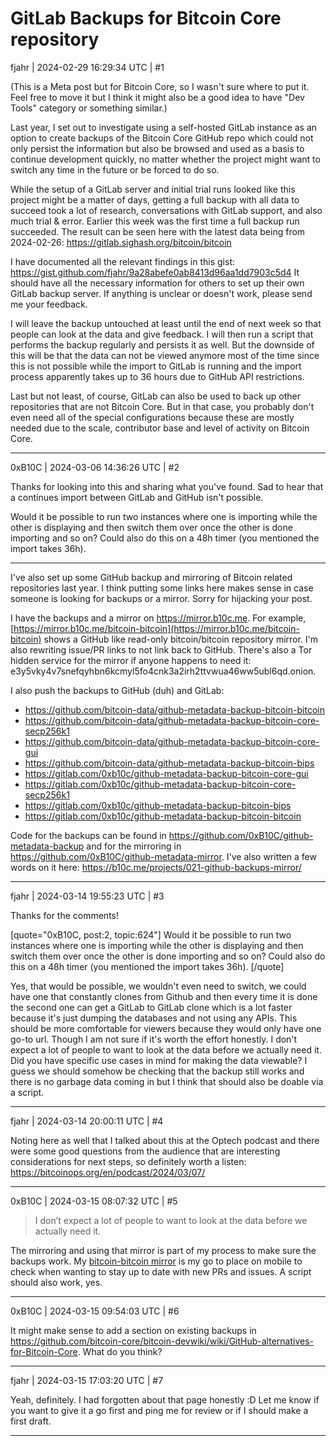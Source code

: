 # GitLab Backups for Bitcoin Core repository

fjahr | 2024-02-29 16:29:34 UTC | #1

(This is a Meta post but for Bitcoin Core, so I wasn't sure where to put it. Feel free to move it but I think it might also be a good idea to have "Dev Tools" category or something similar.)

Last year, I set out to investigate using a self-hosted GitLab instance as an option to create backups of the Bitcoin Core GitHub repo which could not only persist the information but also be browsed and used as a basis to continue development quickly, no matter whether the project might want to switch any time in the future or be forced to do so.

While the setup of a GitLab server and initial trial runs looked like this project might be a matter of days, getting a full backup with all data to succeed took a lot of research, conversations with GitLab support, and also much trial & error. Earlier this week was the first time a full backup run succeeded. The result can be seen here with the latest data being from 2024-02-26: https://gitlab.sighash.org/bitcoin/bitcoin

I have documented all the relevant findings in this gist: https://gist.github.com/fjahr/9a28abefe0ab8413d96aa1dd7903c5d4 It should have all the necessary information for others to set up their own GitLab backup server. If anything is unclear or doesn't work, please send me your feedback.

I will leave the backup untouched at least until the end of next week so that people can look at the data and give feedback. I will then run a script that performs the backup regularly and persists it as well. But the downside of this will be that the data can not be viewed anymore most of the time since this is not possible while the import to GitLab is running and the import process apparently takes up to 36 hours due to GitHub API restrictions.

Last but not least, of course, GitLab can also be used to back up other repositories that are not Bitcoin Core. But in that case, you probably don't even need all of the special configurations because these are mostly needed due to the scale, contributor base and level of activity on Bitcoin Core.

-------------------------

0xB10C | 2024-03-06 14:36:26 UTC | #2

Thanks for looking into this and sharing what you've found. Sad to hear that a continues import between GitLab and GitHub isn't possible.

Would it be possible to run two instances where one is importing while the other is displaying and then switch them over once the other is done importing and so on? Could also do this on a 48h timer (you mentioned the import takes 36h).

---

I've also set up some GitHub backup and mirroring of Bitcoin related repositories last year. I think putting some links here makes sense in case someone is looking for backups or a mirror. Sorry for hijacking your post.

I have the backups and a mirror on https://mirror.b10c.me. For example, [https://mirror.b10c.me/bitcoin-bitcoin](https://mirror.b10c.me/bitcoin-bitcoin) shows a GitHub like read-only bitcoin/bitcoin repository mirror. I'm also rewriting issue/PR links to not link back to GitHub. There's also a Tor hidden service for the mirror if anyone happens to need it: e3y5vky4v7snefqyhbn6kcmyl5fo4cnk3a2irh2ttvwua46ww5ubl6qd.onion.

I also push the backups to GitHub (duh) and GitLab:
- https://github.com/bitcoin-data/github-metadata-backup-bitcoin-bitcoin
- https://github.com/bitcoin-data/github-metadata-backup-bitcoin-core-secp256k1
- https://github.com/bitcoin-data/github-metadata-backup-bitcoin-core-gui
- https://github.com/bitcoin-data/github-metadata-backup-bitcoin-bips
- https://gitlab.com/0xb10c/github-metadata-backup-bitcoin-core-gui
- https://gitlab.com/0xb10c/github-metadata-backup-bitcoin-core-secp256k1
- https://gitlab.com/0xb10c/github-metadata-backup-bitcoin-bips
- https://gitlab.com/0xb10c/github-metadata-backup-bitcoin-bitcoin

Code for the backups can be found in https://github.com/0xB10C/github-metadata-backup and for the mirroring in https://github.com/0xB10C/github-metadata-mirror. I've also written a few words on it here: https://b10c.me/projects/021-github-backups-mirror/

-------------------------

fjahr | 2024-03-14 19:55:23 UTC | #3

Thanks for the comments!

[quote="0xB10C, post:2, topic:624"]
Would it be possible to run two instances where one is importing while the other is displaying and then switch them over once the other is done importing and so on? Could also do this on a 48h timer (you mentioned the import takes 36h).
[/quote]

Yes, that would be possible, we wouldn't even need to switch, we could have one that constantly clones from Github and then every time it is done the second one can get a GitLab to GitLab clone which is a lot faster because it's just dumping the databases and not using any APIs. This should be more comfortable for viewers because they would only have one go-to url. Though I am not sure if it's worth the effort honestly. I don't expect a lot of people to want to look at the data before we actually need it. Did you have specific use cases in mind for making the data viewable? I guess we should somehow be checking that the backup still works and there is no garbage data coming in but I think that should also be doable via a script.

-------------------------

fjahr | 2024-03-14 20:00:11 UTC | #4

Noting here as well that I talked about this at the Optech podcast and there were some good questions from the audience that are interesting considerations for next steps, so definitely worth a listen: https://bitcoinops.org/en/podcast/2024/03/07/

-------------------------

0xB10C | 2024-03-15 08:07:32 UTC | #5

> I don’t expect a lot of people to want to look at the data before we actually need it.

The mirroring and using that mirror is part of my process to make sure the backups work. My [bitcoin-bitcoin mirror](https://mirror.b10c.me/bitcoin-bitcoin) is my go to place on mobile to check when wanting to stay up to date with new PRs and issues. A script should also work, yes.

-------------------------

0xB10C | 2024-03-15 09:54:03 UTC | #6

It might make sense to add a section on existing backups in https://github.com/bitcoin-core/bitcoin-devwiki/wiki/GitHub-alternatives-for-Bitcoin-Core. What do you think?

-------------------------

fjahr | 2024-03-15 17:03:20 UTC | #7

Yeah, definitely. I had forgotten about that page honestly :D Let me know if you want to give it a go first and ping me for review or if I should make a first draft.

-------------------------

